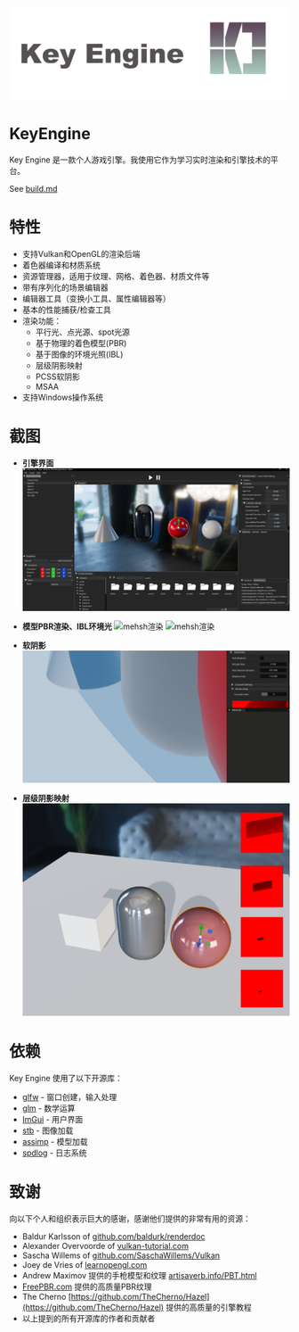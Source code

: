 

![](screenshots/KeyEngine.png)

# KeyEngine
Key Engine 是一款个人游戏引擎。我使用它作为学习实时渲染和引擎技术的平台。

See [build.md](build.md)

# 特性

- 支持Vulkan和OpenGL的渲染后端
- 着色器编译和材质系统
- 资源管理器，适用于纹理、网格、着色器、材质文件等
- 带有序列化的场景编辑器
- 编辑器工具（变换小工具、属性编辑器等）
- 基本的性能捕获/检查工具
- 渲染功能：
  - 平行光、点光源、spot光源
  - 基于物理的着色模型(PBR)
  - 基于图像的环境光照(IBL)
  - 层级阴影映射
  - PCSS软阴影
  - MSAA
- 支持Windows操作系统
 

# 截图
- **引擎界面**
  ![编辑器视图](screenshots/pbribl_Engine.png)
- **模型PBR渲染、IBL环境光**
![mehsh渲染](screenshots/gang-1.png)
![mehsh渲染](screenshots/gang2.png)
- **软阴影**
![软阴影](screenshots/soft阴影map.gif)

- **层级阴影映射**
  ![层级阴影映射](screenshots/casshadow.png)



# 依赖

Key Engine 使用了以下开源库：

- [glfw](https://github.com/glfw/glfw) - 窗口创建，输入处理
- [glm](https://github.com/g-truc/glm) - 数学运算
- [ImGui](https://github.com/ocornut/imgui) - 用户界面
- [stb](https://github.com/nothings/stb) - 图像加载
- [assimp](https://github.com/assimp/assimp) - 模型加载
- [spdlog](https://github.com/gabime/spdlog.git) - 日志系统


# 致谢

向以下个人和组织表示巨大的感谢，感谢他们提供的非常有用的资源：

- Baldur Karlsson of [github.com/baldurk/renderdoc](https://github.com/baldurk/renderdoc)
- Alexander Overvoorde of [vulkan-tutorial.com](https://vulkan-tutorial.com)
- Sascha Willems of [github.com/SaschaWillems/Vulkan](https://github.com/SaschaWillems/Vulkan)
- Joey de Vries of [learnopengl.com](https://learnopengl.com)
- Andrew Maximov 提供的手枪模型和纹理 [artisaverb.info/PBT.html](http://artisaverb.info/PBT.html)
- [FreePBR.com](https://FreePBR.com) 提供的高质量PBR纹理
- The Cherno [https://github.com/TheCherno/Hazel](https://github.com/TheCherno/Hazel) 提供的高质量的引擎教程
- 以上提到的所有开源库的作者和贡献者